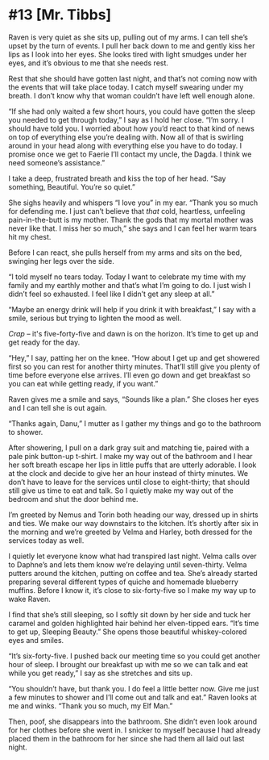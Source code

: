 # #13 [Mr. Tibbs]

Raven is very quiet as she sits up, pulling out of my arms. I can tell she’s upset by the turn of events. I pull her back down to me and gently kiss her lips as I look into her eyes. She looks tired with light smudges under her eyes, and it’s obvious to me that she needs rest. 

Rest that she should have gotten last night, and that’s not coming now with the events that will take place today. I catch myself swearing under my breath. I don’t know why that woman couldn’t have left well enough alone. 

“If she had only waited a few short hours, you could have gotten the sleep you needed to get through today,” I say as I hold her close. “I’m sorry. I should have told you. I worried about how you’d react to that kind of news on top of everything else you’re dealing with. Now all of that is swirling around in your head along with everything else you have to do today. I promise once we get to Faerie I’ll contact my uncle, the Dagda. I think we need someone’s assistance.” 

I take a deep, frustrated breath and kiss the top of her head. “Say something, Beautiful. You’re so quiet.”

She sighs heavily and whispers “I love you” in my ear. “Thank you so much for defending me. I just can’t believe that *that* cold, heartless, unfeeling pain-in-the-butt is my mother. Thank the gods that my mortal mother was never like that. I miss her so much,” she says and I can feel her warm tears hit my chest. 

Before I can react, she pulls herself from my arms and sits on the bed, swinging her legs over the side. 

“I told myself no tears today. Today I want to celebrate my time with my family and my earthly mother and that’s what I’m going to do. I just wish I didn’t feel so exhausted. I feel like I didn’t get any sleep at all.” 

“Maybe an energy drink will help if you drink it with breakfast,” I say with a smile, serious but trying to lighten the mood as well.

*Crap* – it's five-forty-five and dawn is on the horizon. It’s time to get up and get ready for the day. 

“Hey,” I say, patting her on the knee. “How about I get up and get showered first so you can rest for another thirty minutes. That’ll still give you plenty of time before everyone else arrives. I’ll even go down and get breakfast so you can eat while getting ready, if you want.”

Raven gives me a smile and says, “Sounds like a plan.” She closes her eyes and I can tell she is out again. 

“Thanks again, Danu,” I mutter as I gather my things and go to the bathroom to shower. 

After showering, I pull on a dark gray suit and matching tie, paired with a pale pink button-up t-shirt. I make my way out of the bathroom and I hear her soft breath escape her lips in little puffs that are utterly adorable. I look at the clock and decide to give her an hour instead of thirty minutes. We don’t have to leave for the services until close to eight-thirty; that should still give us time to eat and talk. So I quietly make my way out of the bedroom and shut the door behind me.

I’m greeted by Nemus and Torin both heading our way, dressed up in shirts and ties. We make our way downstairs to the kitchen. It’s shortly after six in the morning and we’re greeted by Velma and Harley, both dressed for the services today as well.

I quietly let everyone know what had transpired last night. Velma calls over to Daphne’s and lets them know we’re delaying until seven-thirty. Velma putters around the kitchen, putting on coffee and tea. She’s already started preparing several different types of quiche and homemade blueberry muffins. Before I know it, it’s close to six-forty-five so I make my way up to wake Raven.

I find that she’s still sleeping, so I softly sit down by her side and tuck her caramel and golden highlighted hair behind her elven-tipped ears. “It’s time to get up, Sleeping Beauty.” She opens those beautiful whiskey-colored eyes and smiles. 

“It’s six-forty-five. I pushed back our meeting time so you could get another hour of sleep. I brought our breakfast up with me so we can talk and eat while you get ready,” I say as she stretches and sits up.

“You shouldn’t have, but thank you. I do feel a little better now. Give me just a few minutes to shower and I’ll come out and talk and eat.” Raven looks at me and winks. “Thank you so much, my Elf Man.” 

Then, poof, she disappears into the bathroom. She didn’t even look around for her clothes before she went in. I snicker to myself because I had already placed them in the bathroom for her since she had them all laid out last night.

